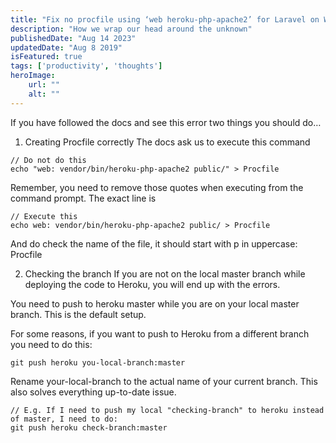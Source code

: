 ```yaml
---
title: "Fix no procfile using ‘web heroku-php-apache2’ for Laravel on Windows"
description: "How we wrap our head around the unknown"
publishedDate: "Aug 14 2023"
updatedDate: "Aug 8 2019"
isFeatured: true
tags: ['productivity', 'thoughts']
heroImage:
    url: ""
    alt: ""
---
```

If you have followed the docs and see this error two things you should do…

1. Creating Procfile correctly
The docs ask us to execute this command

``````
// Do not do this
echo "web: vendor/bin/heroku-php-apache2 public/" > Procfile

``````

Remember, you need to remove those quotes when executing from the command prompt. The exact line is
``````
// Execute this
echo web: vendor/bin/heroku-php-apache2 public/ > Procfile

``````
And do check the name of the file, it should start with p in uppercase: Procfile

2. Checking the branch
If you are not on the local master branch while deploying the code to Heroku, you will end up with the errors.

You need to push to heroku master while you are on your local master branch. This is the default setup.

For some reasons, if you want to push to Heroku from a different branch you need to do this:

``````
git push heroku you-local-branch:master
``````
Rename your-local-branch to the actual name of your current branch. This also solves everything up-to-date issue.

``````
// E.g. If I need to push my local "checking-branch" to heroku instead of master, I need to do:
git push heroku check-branch:master

``````
